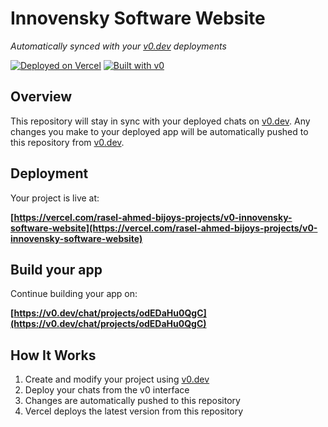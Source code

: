 # Innovensky Software Website

*Automatically synced with your [v0.dev](https://v0.dev) deployments*

[![Deployed on Vercel](https://img.shields.io/badge/Deployed%20on-Vercel-black?style=for-the-badge&logo=vercel)](https://vercel.com/rasel-ahmed-bijoys-projects/v0-innovensky-software-website)
[![Built with v0](https://img.shields.io/badge/Built%20with-v0.dev-black?style=for-the-badge)](https://v0.dev/chat/projects/odEDaHu0QgC)

## Overview

This repository will stay in sync with your deployed chats on [v0.dev](https://v0.dev).
Any changes you make to your deployed app will be automatically pushed to this repository from [v0.dev](https://v0.dev).

## Deployment

Your project is live at:

**[https://vercel.com/rasel-ahmed-bijoys-projects/v0-innovensky-software-website](https://vercel.com/rasel-ahmed-bijoys-projects/v0-innovensky-software-website)**

## Build your app

Continue building your app on:

**[https://v0.dev/chat/projects/odEDaHu0QgC](https://v0.dev/chat/projects/odEDaHu0QgC)**

## How It Works

1. Create and modify your project using [v0.dev](https://v0.dev)
2. Deploy your chats from the v0 interface
3. Changes are automatically pushed to this repository
4. Vercel deploys the latest version from this repository
